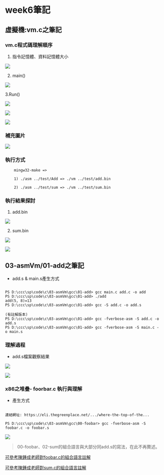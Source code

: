 # week6筆記

## 虛擬機:vm.c之筆記

### vm.c程式碼理解順序

1. 指令記憶體、資料記憶體大小

![](https://github.com/ayd0122344/sp108b/blob/master/week6/Image/vmM.png)

2. main()

![](https://github.com/ayd0122344/sp108b/blob/master/week6/Image/vmMain.png)

3.Run()

![](https://github.com/ayd0122344/sp108b/blob/master/week6/Image/vmRun1.png)

![](https://github.com/ayd0122344/sp108b/blob/master/week6/Image/vmRun2.png)

![](https://github.com/ayd0122344/sp108b/blob/master/week6/Image/vmRun3.png)

### 補充圖片

![](https://github.com/ayd0122344/sp108b/blob/master/week6/Image/syntax.jpg)

### 執行方式

```
    mingw32-make => 

    1) ./asm ../test/Add => ./vm ../test/add.bin

    2) ./asm ../test/sum => ./vm ../test/sum.bin
```

### 執行結果探討

1. add.bin

![](https://github.com/ayd0122344/sp108b/blob/master/week6/Image/addResult.png)

2. sum.bin

![](https://github.com/ayd0122344/sp108b/blob/master/week6/Image/sumResult.png)

![](https://github.com/ayd0122344/sp108b/blob/master/week6/Image/sumResult2.png)

## 03-asmVm/01-add之筆記

* add.s & main.s產生方式

```

PS D:\ccc\sp\code\c\03-asmVm\gcc\01-add> gcc main.c add.c -o add
PS D:\ccc\sp\code\c\03-asmVm\gcc\01-add> ./add
add(5, 8)=13
PS D:\ccc\sp\code\c\03-asmVm\gcc\01-add> gcc -S add.c -o add.s

(有註解版本)
PS D:\ccc\sp\code\c\03-asmVm\gcc\01-add> gcc -fverbose-asm -S add.c -o add.s
PS D:\ccc\sp\code\c\03-asmVm\gcc\01-add> gcc -fverbose-asm -S main.c -o main.s

```

### 理解過程

 - add.s檔案觀察結果

![](https://github.com/ayd0122344/sp108b/blob/master/week6/Image/addx86.png)

![](https://github.com/ayd0122344/sp108b/blob/master/week6/Image/addx86-2.png)

### x86之堆疊- foorbar.c 執行與理解

* 產生方式

```

連結網址: https://eli.thegreenplace.net/.../where-the-top-of-the...

PS D:\ccc\sp\code\c\03-asmVm\gcc\00-foobar> gcc -fverbose-asm -S foobar.c -o foobar.s

```
![](https://github.com/ayd0122344/sp108b/blob/master/week6/Image/x86stack.png)

> 00-foobar、02-sum的組合語言與大部分同add.s的寫法，在此不再贅述。

[可參考陳鍾成老師對foobar.c的組合語言註解](https://github.com/ccccourse/sp/tree/master/code/c/03-asmVm/gcc/00-foobar)

[可參考陳鍾成老師對sum.c的組合語言註解](https://github.com/ccccourse/sp/blob/master/code/c/03-asmVm/gcc/02-sum)
